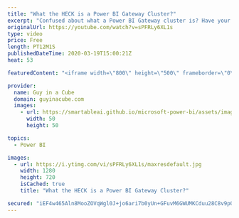 ```yaml
---
title: "What the HECK is a Power BI Gateway Cluster?"
excerpt: "Confused about what a Power BI Gateway cluster is? Have your On-Premises Data Gateway installed but it's overloaded? This video is for you!  Documentation: https://docs.microsoft.com/data-integration/gateway/service-gateway-high-availability-clusters  PowerShell: https://docs.microsoft.com/data-integration/gateway/service-gateway-powershell-support"
originalUrl: https://youtube.com/watch?v=sPFRLy6XL1s
type: video
price: Free
length: PT12M1S
publishedDateTime: 2020-03-19T15:00:21Z
heat: 53

featuredContent: "<iframe width=\"800\" height=\"500\" frameborder=\"0\" src=\"https://www.youtube.com/embed/sPFRLy6XL1s\" allow=\"accelerometer; autoplay; encrypted-media; gyroscope; picture-in-picture\" allowfullscreen></iframe>"

provider:
  name: Guy in a Cube
  domain: guyinacube.com
  images:
    - url: https://smartableai.github.io/microsoft-power-bi/assets/images/organizations/guyinacube.com-50x50.jpg
      width: 50
      height: 50

topics:
  - Power BI

images:
  - url: https://i.ytimg.com/vi/sPFRLy6XL1s/maxresdefault.jpg
    width: 1280
    height: 720
    isCached: true
    title: "What the HECK is a Power BI Gateway Cluster?"

secured: "iEF4w465Aln8MooZOVqWgl0J+jo6ari7b0yUn+GFuvM6GWUMKCduu28C8v9pOjpxDXlL208N/QTo/L1lnIqWddSwUw6nXHkjwrwkuNpJsnT9IAkIvOr4Iv6rrd6xSdvnHaOAEeVq5an2haAdmlP42LR3GOK/wVXQrtiUap1UYRX3dSwKMrxKXCCVOOtLqg7ArM2gMjBReOt9o8qgCV+eP3YbncysDCMYwIc9ggfXNVgZOpStksQc9R0BTXM8WGZ29mVdhuPRurlC2WQcEdl2a2MeLtjDzszrqXdPmKczrE0mrFOlikspOzN7yR9Hav0L4+0pjPvlR/rAPqe0fpAjrSWHIw+pdyC9Sz09r45pO41vZfkMh0A8v8g3sJekv5MW+9Edx9OAVgu6NvmC71krVnFVMy8STf8vYH35gGJAMpE=;lxOQTjXZcCusxzEwsmw2AQ=="
---
```


